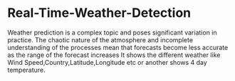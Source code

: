 # Real-Time-Weather-Detection
Weather prediction is a complex topic and poses significant variation in practice. The chaotic nature of the atmosphere and incomplete understanding of the processes mean that forecasts become less accurate as the range of the forecast increases It shows the different weather like Wind Speed,Country,Latitude,Longitude etc or another shows 4 day temperature.
